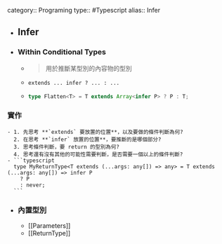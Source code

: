category:: Programing
type:: #Typescript
alias:: Infer

- ## Infer
- ### Within Conditional Types
	- > 用於推斷某型別的內容物的型別
	- `extends ... infer ? ... : ...`
	- ```typescript
	  type Flatten<T> = T extends Array<infer P> ? P : T;
	  ```
### 實作
	- 1. 先思考 **`extends` 要放置的位置**，以及要做的條件判斷為何?
	  2. 在思考 **`infer` 放置的位置**，要推斷的是哪個部分?
	  3. 思考條件判斷，要 return 的型別為何?
	  4. 思考還有沒有其他的可能性需要判斷，是否需要一個以上的條件判斷?
	- ```typescript
	  type MyReturnType<T extends (...args: any[]) => any> = T extends (...args: any[]) => infer P
	    ? P
	    : never;
	  ```
- ### 內置型別
	- [[Parameters]]
	- [[ReturnType]]